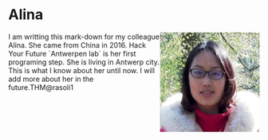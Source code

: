 # Alina

<img src="../people/img/Alina.jpeg" align="right" width="200">
I am writting this mark-down for my colleague Alina. She came from China
in 2016. Hack Your Future `Antwerpen lab` is her first programing step. She is
living in Antwerp city. This is what I know about her until now. I will add more
about her in the future.THM@rasoli1

